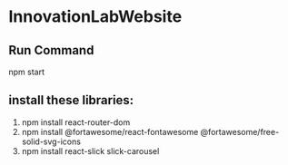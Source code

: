 # InnovationLabWebsite

## Run Command
npm start

## install these libraries:
1. npm install react-router-dom
2. npm install @fortawesome/react-fontawesome @fortawesome/free-solid-svg-icons
3. npm install react-slick slick-carousel